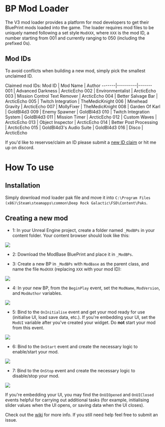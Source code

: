 # BP Mod Loader

The V3 mod loader provides a platform for mod developers to get their BluePrint mods loaded into the game. The loader requires mod files to be uniquely named following a set style `ModXXX`, where `XXX` is the mod ID, a number starting from 001 and currently ranging to 050 (including the prefixed 0s).

## Mod IDs

To avoid conflicts when building a new mod, simply pick the smallest unclaimed ID.

Claimed mod IDs:
 Mod ID | Mod Name | Author 
 -------|----------|-------
 001 | Advanced Darkness | ArcticEcho
 002 | Environmentalist | ArcticEcho
 003 | Mission Control Text Remover | ArcticEcho
 004 | Better Salvage Bar | ArcticEcho
 005 | Twitch Integration | TheMedicKnight
 006 | Minehead Gravity | ArcticEcho
 007 | MollyFixer  | TheMedicKnight
 008 | Garden Of Karl | GoldBl4d3
 009 | Enemy Spawner | GoldBl4d3
 010 | Twitch Integration System | GoldBl4d3
 011 | Mission Timer | ArcticEcho
 012 | Custom Waves | ArcticEcho
 013 | Object Inspector | ArcticEcho
 014 | Better Post Processing | ArcticEcho
 015 | GoldBl4d3's Audio Suite | GoldBl4d3
 016 | Disco | ArcticEcho
 
 If you'd like to reservse/claim an ID please submit a [new ID claim](https://github.com/ArcticEcho/DRG-Mod-Loader/issues/new?assignees=ArcticEcho&labels=ID+Claim&template=id-claim.md&title=ID+Claim) or hit me up on discord.


# How To use

## Installation

Simply download mod loader pak file and move it into `C:\Program Files (x86)\Steam\steamapps\common\Deep Rock Galactic\FSD\Content\Paks`.

## Creating a new mod

 - 1: In your Unreal Engine project, create a folder named `_ModBPs` in your content folder. Your content browser should look like this:
 
 ![](https://i.imgur.com/PaG745W.png)

 - 2: Download the ModBase BluePrint and place it in `_ModBPs`.
 
 - 3: Create a new BP in `_ModBPs` with `ModBase` as the parent class, and name the file `ModXXX` (replacing `XXX` with your mod ID):
 
 ![](https://i.imgur.com/5RtGtcM.png)
 
 - 4: In your new BP, from the `BeginPlay` event, set the `ModName`, `ModVersion`, and `ModAuthor` variables.
 
 ![](https://i.imgur.com/sXUyeqY.png)
 
 - 5: Bind to the `OnInitialise` event and get your mod ready for use (initialise UI, load save data, etc.). If you're embedding your UI, set the `ModUI` variable after you've created your widget. Do **not** start your mod from this event.
 
 ![](https://i.imgur.com/5IWdC0T.png)
 
 - 6: Bind to the `OnStart` event and create the necessary logic to enable/start your mod.
 
 ![](https://i.imgur.com/mGCEqUB.png)
 
 - 7: Bind to the `OnStop` event and create the necessary logic to disable/stop your mod.
 
 ![](https://i.imgur.com/cBsGznq.png)
 
If you're embedding your UI, you may find the `OnUIOpened` and `OnUIClosed` events helpful for carrying out additional tasks (for example, initialising slider values when the UI opens, or saving data when the UI closes).

Check out the [wiki](https://github.com/ArcticEcho/DRG-Mod-Loader/wiki) for more info. If you still need help feel free to submit an issue.
